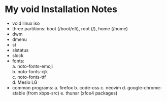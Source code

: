 # My void Installation Notes

- void linux iso  
- three partitions: boot (/boot/efi), root (/), home (/home)  
- dwm   
- dmenu  
- st  
- slstatus  
- slock  
- fonts:  
    a. noto-fonts-emoji  
    b. noto-fonts-cjk  
    c. noto-fonts-ttf  
    d. Meslo LG   
- common programs:
   a. firefox
   b. code-oss
   c. neovim
   d. google-chrome-stable (from xbps-src) 
   e. thunar (xfce4 packages)

